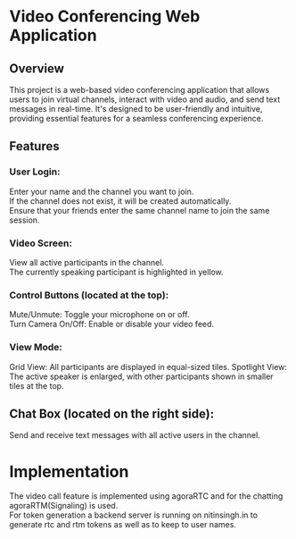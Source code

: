 # Video Conferencing Web Application
## Overview
This project is a web-based video conferencing application that allows users to join virtual channels, interact with video and audio, and send text messages in real-time. It's designed to be user-friendly and intuitive, providing essential features for a seamless conferencing experience.

## Features

### User Login:
Enter your name and the channel you want to join.\
If the channel does not exist, it will be created automatically.\
Ensure that your friends enter the same channel name to join the same session.

### Video Screen:
View all active participants in the channel.\
The currently speaking participant is highlighted in yellow.

### Control Buttons (located at the top):
Mute/Unmute: Toggle your microphone on or off.\
Turn Camera On/Off: Enable or disable your video feed.

### View Mode:
Grid View: All participants are displayed in equal-sized tiles.
Spotlight View: The active speaker is enlarged, with other participants shown in smaller tiles at the top.

## Chat Box (located on the right side):
Send and receive text messages with all active users in the channel.

# Implementation
The video call feature is implemented using agoraRTC and for the chatting agoraRTM(Signaling) is used.\
For token generation a backend server is running on nitinsingh.in to generate rtc and rtm tokens as well as to keep to user names.
